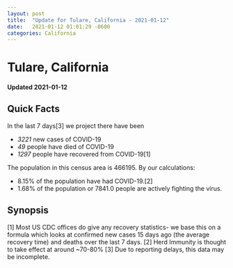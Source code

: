 ```yaml
---
layout: post
title:  "Update for Tulare, California - 2021-01-12"
date:   2021-01-12 01:01:29 -0600
categories: California
---
```


# Tulare, California
#### Updated 2021-01-12

## Quick Facts

In the last 7 days[3] we project there have been
- *3221* new cases of COVID-19
- *49* people have died of COVID-19
- *1297* people have recovered from COVID-19[1]

The population in this census area is 466195. By our calculations:
- 8.15% of the population have had COVID-19.[2]
- 1.68% of the population or 7841.0 people are actively fighting the virus.

## Synopsis




[1] Most US CDC offices do give any recovery statistics- we base this on a formula which looks at confirmed new cases
15 days ago (the average recovery time) and deaths over the last 7 days.
[2] Herd Immunity is thought to take effect at around ~70-80%
[3] Due to reporting delays, this data may be incomplete. 
    